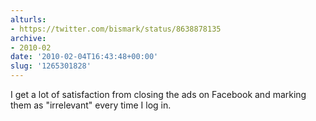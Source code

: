 ```yaml
---
alturls:
- https://twitter.com/bismark/status/8638878135
archive:
- 2010-02
date: '2010-02-04T16:43:48+00:00'
slug: '1265301828'
---
```


I get a lot of satisfaction from closing the ads on Facebook and marking them as "irrelevant" every time I log in.


